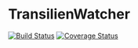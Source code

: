 # TransilienWatcher

[![Build Status](https://travis-ci.org/u8slvn/transilienwatcher.svg?branch=master)](https://travis-ci.org/u8slvn/transilienwatcher)
[![Coverage Status](https://coveralls.io/repos/github/u8slvn/transilienwatcher/badge.svg)](https://coveralls.io/github/u8slvn/transilienwatcher)